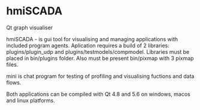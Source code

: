 # hmiSCADA
Qt graph visualiser

hmiSCADA - is gui tool for visualising and managing applications with included program agents.
Aplication requires a build of 2 libraries: plugins/plugin_udp and plugins/testmodels/compmodel. 
Libraries must be placed in bin/plugins folder. Also must be present bin/pixmap with 3 pixmap files.   

mini is chat program for testing of profiling and visualising fuctions and data flows.

Both applications can be compiled with Qt 4.8 and 5.6 on windows, macos and linux platforms.
